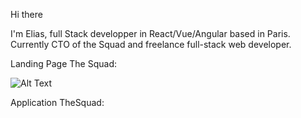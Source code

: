 Hi there

I'm Elias, full Stack developper in React/Vue/Angular based in Paris. Currently CTO of the Squad and freelance full-stack web developer.

Landing Page The Squad:

![Alt Text](https://github.com/esaci/esaci/blob/main/TheSquadLP.gif)

Application TheSquad:
